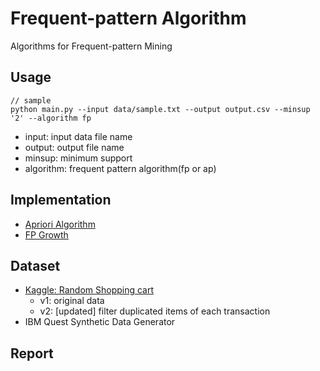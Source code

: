 # Frequent-pattern Algorithm

Algorithms for Frequent-pattern Mining

## Usage

```
// sample
python main.py --input data/sample.txt --output output.csv --minsup '2' --algorithm fp
```
- input: input data file name
- output: output file name
- minsup: minimum support
- algorithm: frequent pattern algorithm(fp or ap)

## Implementation
- [Apriori Algorithm](https://en.wikipedia.org/wiki/Apriori_algorithm)
- [FP Growth](https://en.wikibooks.org/wiki/Data_Mining_Algorithms_In_R/Frequent_Pattern_Mining/The_FP-Growth_Algorithm)

## Dataset
- [Kaggle: Random Shopping cart](https://www.kaggle.com/fanatiks/shopping-cart)
    - v1: original data
    - v2: [updated] filter duplicated items of each transaction
- IBM Quest Synthetic Data Generator

## Report
